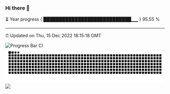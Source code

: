 ### Hi there 👋

⏳ Year progress { ████████████████████████████▁▁ } 95.55 %

---

⏰ Updated on Thu, 15 Dec 2022 18:15:18 GMT

![Progress Bar CI](https://github.com/liununu/liununu/workflows/Progress%20Bar%20CI/badge.svg)![](https://raw.githubusercontent.com/L1cardo/L1cardo/main/assets/github-contribution-grid-snake.svg)![](https://raw.githubusercontent.com/seesaws/seesaws/main/assets/github-contribution-grid-snake.svg)
